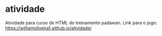 # atividade
Atividade para curso de HTML do treinamento padawan.
Link para o jogo: https://williamoliveira1.github.io/atividade/
